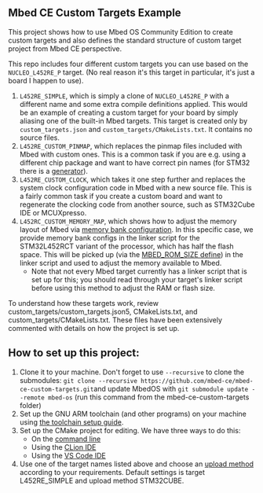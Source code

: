 ## Mbed CE Custom Targets Example

This project shows how to use Mbed OS Community Edition to create custom targets and also defines the standard structure of custom target project from Mbed CE perspective.

This repo includes four different custom targets you can use based on the `NUCLEO_L452RE_P` target.  (No real reason it's this target in particular, it's just a board I happen to use).

1. `L452RE_SIMPLE`, which is simply a clone of `NUCLEO_L452RE_P` with a different name and some extra compile definitions applied.  This would be an example of creating a custom target for your board by simply aliasing one of the built-in Mbed targets.  This target is created only by `custom_targets.json` and `custom_targets/CMakeLists.txt`.  It contains no source files.
2. `L452RE_CUSTOM_PINMAP`, which replaces the pinmap files included with Mbed with custom ones.  This is a common task if you are e.g. using a different chip package and want to have correct pin names (for STM32 there is a [generator](https://github.com/mbed-ce/mbed-os/tree/master/targets/TARGET_STM#board-specific-files-pinmap)).
3. `L452RE_CUSTOM_CLOCK`, which takes it one step further and replaces the system clock configuration code in Mbed with a new source file.  This is a fairly common task if you create a custom board and want to regenerate the clocking code from another source, such as STM32Cube IDE or MCUXpresso.
4. `L452RC_CUSTOM_MEMORY_MAP`, which shows how to adjust the memory layout of Mbed via [memory bank configuration](https://github.com/mbed-ce/mbed-os/wiki/Mbed-Memory-Bank-Information).  In this specific case, we provide memory bank configs in the linker script for the STM32L452RCT variant of the processor, which has half the flash space.  This will be picked up (via the [MBED_ROM_SIZE define](https://github.com/mbed-ce/mbed-os/blob/0a36502cf55bf36112503e72b59e016c5f7993c7/targets/TARGET_STM/TARGET_STM32L4/TARGET_STM32L452xE/TOOLCHAIN_GCC_ARM/stm32l452xe.ld#L26)) in the linker script and used to adjust the memory available to Mbed.
    - Note that not every Mbed target currently has a linker script that is set up for this; you should read through your target's linker script before using this method to adjust the RAM or flash size.

To understand how these targets work, review custom_targets/custom_targets.json5, CMakeLists.txt, and custom_targets/CMakeLists.txt.  These files have been extensively commented with details on how the project is set up.

## How to set up this project:

1. Clone it to your machine.  Don't forget to use `--recursive` to clone the submodules: `git clone --recursive https://github.com/mbed-ce/mbed-ce-custom-targets.git`and update MbedOS with `git submodule update --remote mbed-os` (run this command from the mbed-ce-custom-targets folder)
2. Set up the GNU ARM toolchain (and other programs) on your machine using [the toolchain setup guide](https://github.com/mbed-ce/mbed-os/wiki/Toolchain-Setup-Guide).
3. Set up the CMake project for editing. We have three ways to do this:
    - On the [command line](https://github.com/mbed-ce/mbed-os/wiki/Project-Setup:-Command-Line)
    - Using the [CLion IDE](https://github.com/mbed-ce/mbed-os/wiki/Project-Setup:-CLion)
    - Using the [VS Code IDE](https://github.com/mbed-ce/mbed-os/wiki/Project-Setup:-VS-Code)
4. Use one of the target names listed above and choose an [upload method](https://github.com/mbed-ce/mbed-os/wiki/Upload-Methods) according to your requirements. Default settings is target L452RE_SIMPLE and upload method STM32CUBE.
   
